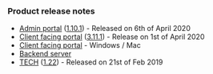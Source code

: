 ### Product release notes
* [Admin portal](/release-notes/admin) ([1.10.1](/release-notes/admin/v1.10.1)) - Released on 6th of April 2020
* [Client facing portal](/release-notes/portal) ([3.11.1](/release-notes/portal/v3.11.1)) - Release on 1st of April 2020
* [Client facing portal](https://help.deskdirector.com/article/4uzjpwaiou-dd-portal-changelog) - Windows / Mac
* [Backend server](https://help.deskdirector.com/article/5ml4ieesph-server-changelog)
* [TECH](/release-notes/tech) ([1.22](/release-notes/tech/v1.22)) - Released on 21st of Feb 2019
